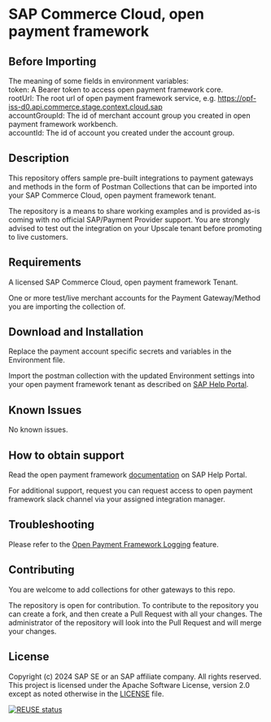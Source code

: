 # SAP Commerce Cloud, open payment framework

## Before Importing
The meaning of some fields in environment variables:  
token: A Bearer token to access open payment framework core.  
rootUrl: The root url of open payment framework service, e.g. https://opf-iss-d0.api.commerce.stage.context.cloud.sap  
accountGroupId: The id of merchant account group you created in open payment framework workbench.  
accountId: The id of account you created under the account group.  

## Description
This repository offers sample pre-built integrations to payment gateways and methods in the form of Postman Collections that can be imported into your SAP Commerce Cloud, open payment framework tenant.

The repository is a means to share working examples and is provided as-is coming with no official SAP/Payment Provider support. You are strongly advised to test out the integration on your Upscale tenant before promoting to live customers.

## Requirements
A licensed SAP Commerce Cloud, open payment framework Tenant.

One or more test/live merchant accounts for the Payment Gateway/Method you are importing the collection of.

## Download and Installation
Replace the payment account specific secrets and variables in the Environment file.

Import the postman collection with the updated Environment settings into your open payment framework tenant as described on [SAP Help Portal](https://help.sap.com/docs/MCS/41fb1a1906864b35b6a731dbd1d0cd86/562879e4d6fd4826b5d82219e5f19412.html?state=DRAFT&version=DEV&profile=20003453).

## Known Issues
No known issues.

## How to obtain support
Read the open payment framework [documentation](https://help.sap.com/docs/MCS/41fb1a1906864b35b6a731dbd1d0cd86/f3d565da0d524b8081c861b4f5dea359.html?state=DRAFT&version=DEV&profile=20003453) on SAP Help Portal.
 
For additional support, request you can request access to open payment framework slack channel via your assigned integration manager.

## Troubleshooting

Please refer to the [Open Payment Framework Logging](https://help.sap.com/docs/MCS/41fb1a1906864b35b6a731dbd1d0cd86/beab05c2985242d396b6f454dc1b8bea.html?state=DRAFT&version=DEV&profile=20003453) feature.

## Contributing
You are welcome to add collections for other gateways to this repo. 

The repository is open for contribution. To contribute to the repository you can create a fork, and then create a Pull Request with all your changes. The administrator of the repository will look into the Pull Request and will merge your changes.

## License
Copyright (c) 2024 SAP SE or an SAP affiliate company. All rights reserved. This project is licensed under the Apache Software License, version 2.0 except as noted otherwise in the [LICENSE](LICENSES/Apache-2.0.txt) file.

[![REUSE status](https://api.reuse.software/badge/github.com/SAP-samples/upscale-commerce-open-payment-integration)](https://api.reuse.software/info/github.com/SAP-samples/upscale-commerce-open-payment-integration)
